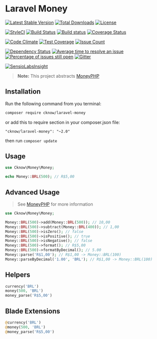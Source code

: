# Laravel Money

[![Latest Stable Version](https://poser.pugx.org/cknow/laravel-money/version)](https://packagist.org/packages/cknow/laravel-money)
[![Total Downloads](https://poser.pugx.org/cknow/laravel-money/downloads)](https://packagist.org/packages/cknow/laravel-money)
[![License](https://poser.pugx.org/cknow/laravel-money/license)](https://packagist.org/packages/cknow/laravel-money)

[![StyleCI](https://styleci.io/repos/40018123/shield?style=flat)](https://styleci.io/repos/40018123)
[![Build Status](https://travis-ci.org/cknow/laravel-money.svg?branch=master)](https://travis-ci.org/cknow/laravel-money)
[![Build status](https://ci.appveyor.com/api/projects/status/7c0elm504qk99dsh/branch/master?svg=true)](https://ci.appveyor.com/project/cknow/laravel-money/branch/master)
[![Coverage Status](https://coveralls.io/repos/github/cknow/laravel-money/badge.svg?branch=master)](https://coveralls.io/github/cknow/laravel-money?branch=master)

[![Code Climate](https://codeclimate.com/github/cknow/laravel-money/badges/gpa.svg)](https://codeclimate.com/github/cknow/laravel-money)
[![Test Coverage](https://codeclimate.com/github/cknow/laravel-money/badges/coverage.svg)](https://codeclimate.com/github/cknow/laravel-money/coverage)
[![Issue Count](https://codeclimate.com/github/cknow/laravel-money/badges/issue_count.svg)](https://codeclimate.com/github/cknow/laravel-money)

[![Dependency Status](https://dependencyci.com/github/cknow/laravel-money/badge)](https://dependencyci.com/github/cknow/laravel-money)
[![Average time to resolve an issue](http://isitmaintained.com/badge/resolution/cknow/laravel-money.svg)](http://isitmaintained.com/project/cknow/laravel-money)
[![Percentage of issues still open](http://isitmaintained.com/badge/open/cknow/laravel-money.svg)](http://isitmaintained.com/project/cknow/laravel-money)
[![Gitter](https://badges.gitter.im/cknow/laravel-money.svg)](https://gitter.im/cknow/laravel-money?utm_source=badge&utm_medium=badge&utm_campaign=pr-badge)

[![SensioLabsInsight](https://insight.sensiolabs.com/projects/a56211b8-224f-4345-bca7-4de0ddd40727/big.png)](https://insight.sensiolabs.com/projects/a56211b8-224f-4345-bca7-4de0ddd40727)

> **Note:** This project abstracts [MoneyPHP](http://moneyphp.org/)

## Installation

Run the following command from you terminal:

```bash
composer require cknow/laravel-money
```

or add this to require section in your composer.json file:

```
"cknow/laravel-money": "~2.0"
```

then run ```composer update```

## Usage

```php
use Cknow\Money\Money;

echo Money::BRL(500); // R$5,00
```

## Advanced Usage

> See [MoneyPHP](http://moneyphp.org/) for more information

```php
use Cknow\Money\Money;

Money::BRL(500)->add(Money::BRL(500)); // 10,00
Money::BRL(500)->subtract(Money::BRL(400)); // 1,00
Money::BRL(500)->isZero(); // false
Money::BRL(500)->isPositive(); // true
Money::BRL(500)->isNegative(); // false
Money::BRL(500)->format(); // R$5,00
Money::BRL(500)->formatByDecimal(); // 5.00
Money::parse('R$1,00'); // R$1,00 -> Money::BRL(100)
Money::parseByDecimal('1.00', 'BRL'); // R$1,00 -> Money::BRL(100)
```

## Helpers

```php
currency('BRL')
money(500, 'BRL')
money_parse('R$5,00')
```

## Blade Extensions

```php
@currency('BRL')
@money(500, 'BRL')
@money_parse('R$5,00')
```
